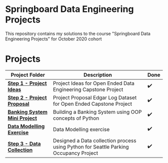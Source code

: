 # Springboard Data Engineering Projects

This repository contains my solutions to the course "Springboard Data Engineering Projects" for October 2020 cohort

# Projects

Project Folder | Description | Done
------------ | ------------- | -------------
**[Step 1 - Project Ideas](Step%201%20-%20Project%20Ideas)**  | Project Ideas for Open Ended Data Engineering Capstone Project |:heavy_check_mark:
**[Step 2 - Project Proposal](Step%202%20-%20Project%20Proposal)**  | Project Proposal Edgar Log Dataset for Open Ended Capstone Project | :heavy_check_mark:
**[Banking System Mini Project](Banking%20System%20Mini%20Project)** | Building a Banking System using OOP concepts of Python | :heavy_check_mark:
**[Data Modelling Exercise](Data%20Modelling%20Exercise)** | Data Modelling exercise | :heavy_check_mark:
**[Step 3 - Data Collection](Step%203%20-%20Data%20Collection)** | Designed a Data collection process using Python for Seattle Parking Occupancy Project | :heavy_check_mark:
